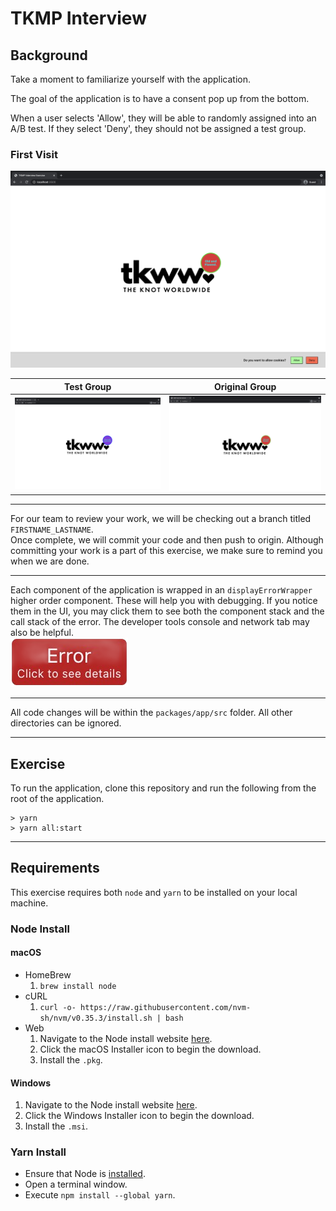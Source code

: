 # TKMP Interview

## Background

Take a moment to familiarize yourself with the application.

The goal of the application is to have a consent pop up from the bottom.

When a user selects 'Allow', they will be able to randomly assigned into an A/B test.
If they select 'Deny', they should not be assigned a test group.
### First Visit
![On Users First Visit!](./assets/first_visit.png "On Users First Visit")

  |                  Test Group                  |                    Original Group                    |
  | :------------------------------------------: | :--------------------------------------------------: |
  | ![](./assets/test_group.png "In Test Group") | ![](./assets/original_group.png "In Original Group") |

---
For our team to review your work, we will be checking out a branch titled `FIRSTNAME_LASTNAME`.\
Once complete, we will commit your code and then push to origin. Although committing your work is a part of this exercise, we make sure to remind you when we are done.

---
Each component of the application is wrapped in an `displayErrorWrapper` higher order component. These will help you with debugging. If you notice them in the UI, you may click them to see both the component stack and the call stack of the error. The developer tools console and network tab may also be helpful.\
![Error Button!](./assets/error.png "Error Button")

---
All code changes will be within the `packages/app/src` folder. All other directories can be ignored.

---
## Exercise
To run the application, clone this repository and run the following from the root of the application.
```
> yarn
> yarn all:start
```
---
## Requirements
This exercise requires both `node` and `yarn` to be installed on your local machine.
### Node Install
#### **macOS**
- HomeBrew
  1. `brew install node`
- cURL
  1. `curl -o- https://raw.githubusercontent.com/nvm-sh/nvm/v0.35.3/install.sh | bash`
- Web
  1.  Navigate to the Node install website [here](https://nodejs.org/en/download/).
  2.  Click the macOS Installer icon to begin the download.
  3.  Install the `.pkg`.

#### **Windows**
1.  Navigate to the Node install website [here](https://nodejs.org/en/download/).
2.  Click the Windows Installer icon to begin the download.
3.  Install the `.msi`.
  
### Yarn Install
- Ensure that Node is [installed](#node-install).
- Open a terminal window.
- Execute `npm install --global yarn`.
